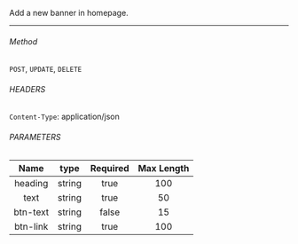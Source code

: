 
Add a new banner in homepage.

----

###### Method

```POST```, ```UPDATE```, ```DELETE```

###### HEADERS

```Content-Type```: application/json

###### PARAMETERS

|   Name   |  type  | Required | Max Length |
| :------: | :----: | :------: | :--------: |
| heading  | string |   true   |    100     |
|   text   | string |   true   |     50     |
| btn-text | string |  false   |     15     |
| btn-link | string |   true   |    100     |
